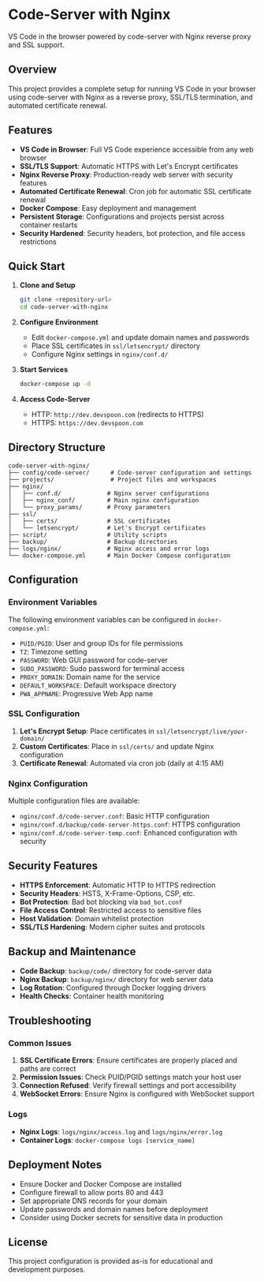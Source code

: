 # Code-Server with Nginx

VS Code in the browser powered by code-server with Nginx reverse proxy and SSL support.

## Overview

This project provides a complete setup for running VS Code in your browser using code-server with Nginx as a reverse proxy, SSL/TLS termination, and automated certificate renewal.

## Features

- **VS Code in Browser**: Full VS Code experience accessible from any web browser
- **SSL/TLS Support**: Automatic HTTPS with Let's Encrypt certificates
- **Nginx Reverse Proxy**: Production-ready web server with security features
- **Automated Certificate Renewal**: Cron job for automatic SSL certificate renewal
- **Docker Compose**: Easy deployment and management
- **Persistent Storage**: Configurations and projects persist across container restarts
- **Security Hardened**: Security headers, bot protection, and file access restrictions

## Quick Start

1. **Clone and Setup**
   ```bash
   git clone <repository-url>
   cd code-server-with-nginx
   ```

2. **Configure Environment**
   - Edit `docker-compose.yml` and update domain names and passwords
   - Place SSL certificates in `ssl/letsencrypt/` directory
   - Configure Nginx settings in `nginx/conf.d/`

3. **Start Services**
   ```bash
   docker-compose up -d
   ```

4. **Access Code-Server**
   - HTTP: `http://dev.devspoon.com` (redirects to HTTPS)
   - HTTPS: `https://dev.devspoon.com`

## Directory Structure

```
code-server-with-nginx/
├── config/code-server/      # Code-server configuration and settings
├── projects/                # Project files and workspaces
├── nginx/
│   ├── conf.d/             # Nginx server configurations
│   ├── nginx_conf/         # Main nginx configuration
│   └── proxy_params/       # Proxy parameters
├── ssl/
│   ├── certs/              # SSL certificates
│   └── letsencrypt/        # Let's Encrypt certificates
├── script/                 # Utility scripts
├── backup/                 # Backup directories
├── logs/nginx/             # Nginx access and error logs
└── docker-compose.yml      # Main Docker Compose configuration
```

## Configuration

### Environment Variables

The following environment variables can be configured in `docker-compose.yml`:

- `PUID/PGID`: User and group IDs for file permissions
- `TZ`: Timezone setting
- `PASSWORD`: Web GUI password for code-server
- `SUDO_PASSWORD`: Sudo password for terminal access
- `PROXY_DOMAIN`: Domain name for the service
- `DEFAULT_WORKSPACE`: Default workspace directory
- `PWA_APPNAME`: Progressive Web App name

### SSL Configuration

1. **Let's Encrypt Setup**: Place certificates in `ssl/letsencrypt/live/your-domain/`
2. **Custom Certificates**: Place in `ssl/certs/` and update Nginx configuration
3. **Certificate Renewal**: Automated via cron job (daily at 4:15 AM)

### Nginx Configuration

Multiple configuration files are available:

- `nginx/conf.d/code-server.conf`: Basic HTTP configuration
- `nginx/conf.d/backup/code-server-https.conf`: HTTPS configuration
- `nginx/conf.d/code-server-temp.conf`: Enhanced configuration with security

## Security Features

- **HTTPS Enforcement**: Automatic HTTP to HTTPS redirection
- **Security Headers**: HSTS, X-Frame-Options, CSP, etc.
- **Bot Protection**: Bad bot blocking via `bad_bot.conf`
- **File Access Control**: Restricted access to sensitive files
- **Host Validation**: Domain whitelist protection
- **SSL/TLS Hardening**: Modern cipher suites and protocols

## Backup and Maintenance

- **Code Backup**: `backup/code/` directory for code-server data
- **Nginx Backup**: `backup/nginx/` directory for web server data
- **Log Rotation**: Configured through Docker logging drivers
- **Health Checks**: Container health monitoring

## Troubleshooting

### Common Issues

1. **SSL Certificate Errors**: Ensure certificates are properly placed and paths are correct
2. **Permission Issues**: Check PUID/PGID settings match your host user
3. **Connection Refused**: Verify firewall settings and port accessibility
4. **WebSocket Errors**: Ensure Nginx is configured with WebSocket support

### Logs

- **Nginx Logs**: `logs/nginx/access.log` and `logs/nginx/error.log`
- **Container Logs**: `docker-compose logs [service_name]`

## Deployment Notes

- Ensure Docker and Docker Compose are installed
- Configure firewall to allow ports 80 and 443
- Set appropriate DNS records for your domain
- Update passwords and domain names before deployment
- Consider using Docker secrets for sensitive data in production

## License

This project configuration is provided as-is for educational and development purposes.